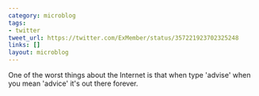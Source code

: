 ```yaml
---
category: microblog
tags:
- twitter
tweet_url: https://twitter.com/ExMember/status/357221923702325248
links: []
layout: microblog
---
```

One of the worst things about the Internet is that when type 'advise' when you mean 'advice' it's out there forever.
